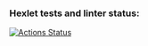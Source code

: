 ### Hexlet tests and linter status:
[![Actions Status](https://github.com/lintxj/qa-engineer-project-84/actions/workflows/hexlet-check.yml/badge.svg)](https://github.com/lintxj/qa-engineer-project-84/actions)